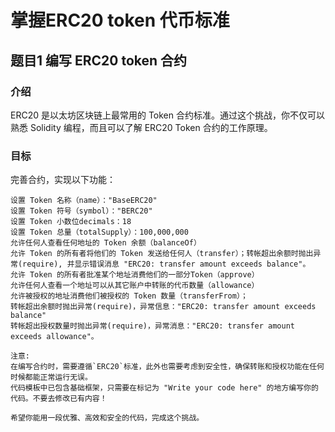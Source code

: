 # 掌握ERC20 token 代币标准

## 题目1 编写 ERC20 token 合约

### 介绍
ERC20 是以太坊区块链上最常用的 Token 合约标准。通过这个挑战，你不仅可以熟悉 Solidity 编程，而且可以了解 ERC20 Token 合约的工作原理。

### 目标

完善合约，实现以下功能：

```
设置 Token 名称（name）："BaseERC20"
设置 Token 符号（symbol）："BERC20"
设置 Token 小数位decimals：18
设置 Token 总量（totalSupply）：100,000,000
允许任何人查看任何地址的 Token 余额（balanceOf）
允许 Token 的所有者将他们的 Token 发送给任何人（transfer）；转帐超出余额时抛出异常(require), 并显示错误消息 "ERC20: transfer amount exceeds balance"。
允许 Token 的所有者批准某个地址消费他们的一部分Token（approve）
允许任何人查看一个地址可以从其它账户中转账的代币数量（allowance）
允许被授权的地址消费他们被授权的 Token 数量（transferFrom）；
转帐超出余额时抛出异常(require)，异常信息："ERC20: transfer amount exceeds balance"
转帐超出授权数量时抛出异常(require)，异常消息："ERC20: transfer amount exceeds allowance"。

注意:
在编写合约时，需要遵循`ERC20`标准，此外也需要考虑到安全性，确保转账和授权功能在任何时候都能正常运行无误。
代码模板中已包含基础框架，只需要在标记为 "Write your code here" 的地方编写你的代码。不要去修改已有内容！

希望你能用一段优雅、高效和安全的代码，完成这个挑战。

```

